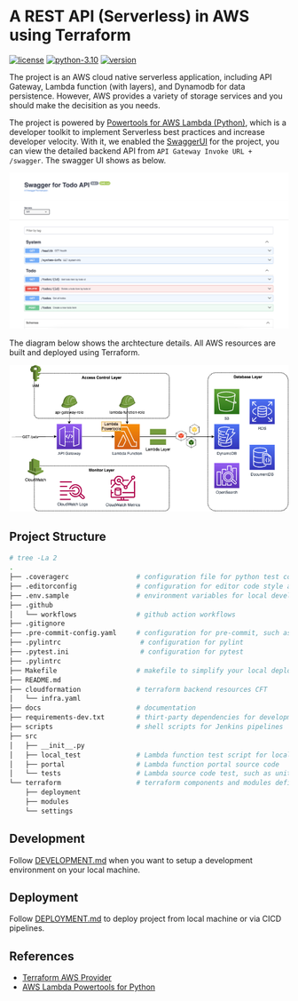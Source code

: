 
# A REST API (Serverless) in AWS using Terraform

[![license](https://img.shields.io/badge/license-apache-blue.svg)](https://github.com/camillehe1992/scaffolding-serverless-project-on-aws/blob/main/LICENSE)
[![python-3.10](https://img.shields.io/badge/python-3.10-blue.svg)](https://www.python.org/downloads/release/python-310/)
[![version](https://img.shields.io/badge/version-0.1.2-green.svg)](https://github.com/camillehe1992/scaffolding-serverless-project-on-aws/releases/tag/v0.1.2)

The project is an AWS cloud native serverless application, including API Gateway, Lambda function (with layers), and Dynamodb for data persistence. However, AWS provides a variety of storage services and you should make the decisition as you needs.

The project is powered by [Powertools for AWS Lambda (Python)](https://docs.powertools.aws.dev/lambda/python/latest/), which is a developer toolkit to implement Serverless best practices and increase developer velocity. With it, we enabled the [SwaggerUI](https://docs.powertools.aws.dev/lambda/python/latest/core/event_handler/api_gateway/#enabling-swaggerui) for the project, you can view the detailed backend API from `API Gateway Invoke URL + /swagger`. The swagger UI shows as below.

![SwaggerUI](./docs/images/swaggerui.png)

The diagram below shows the archtecture details. All AWS resources are built and deployed using Terraform.

![Cloud Arch Diagram](./docs/images/arch-diagram.png)

## Project Structure

```bash
# tree -La 2
.
├── .coveragerc                 # configuration file for python test coverage
├── .editorconfig               # configuration for editor code style and format
├── .env.sample                 # environment variables for local development and deployment
├── .github
│   └── workflows               # github action workflows
├── .gitignore
├── .pre-commit-config.yaml     # configuration for pre-commit, such as lint, auto format, test
├── .pylintrc                    # configuration for pylint
├── .pytest.ini                  # configuration for pytest
├── .pylintrc
├── Makefile                    # makefile to simplify your local deployment using shell scripts
├── README.md
├── cloudformation              # terraform backend resources CFT
│   └── infra.yaml
├── docs                        # documentation
├── requirements-dev.txt        # thirt-party dependencies for development
├── scripts                     # shell scripts for Jenkins pipelines
├── src
│   ├── __init__.py
│   ├── local_test              # Lambda function test script for local development
│   ├── portal                  # Lambda function portal source code
│   └── tests                   # Lambda source code test, such as unit test, e2e test, etc
└── terraform                   # terraform components and modules definition
    ├── deployment
    ├── modules
    └── settings
```

## Development

Follow [DEVELOPMENT.md](./docs/DEVELOPMENT.md) when you want to setup a development environment on your local machine.

## Deployment

Follow [DEPLOYMENT.md](./docs/DEPLOYMENT.md) to deploy project from local machine or via CICD pipelines.

## References

- [Terraform AWS Provider](https://registry.terraform.io/providers/hashicorp/aws/latest)
- [AWS Lambda Powertools for Python](https://docs.powertools.aws.dev/lambda/python/latest/)
